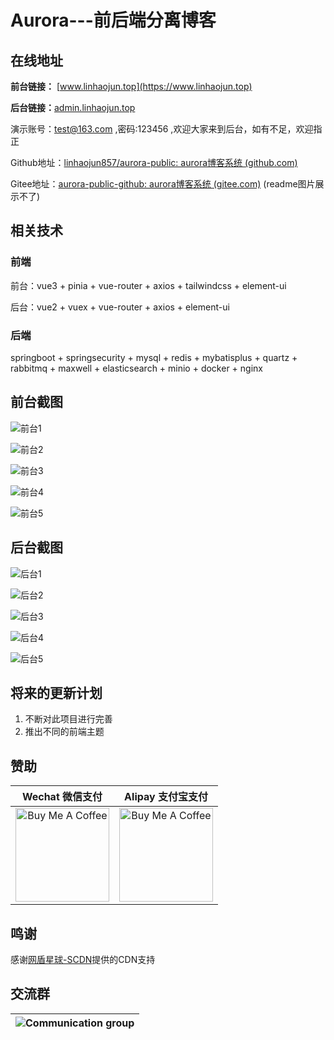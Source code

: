 

# Aurora---前后端分离博客

## 在线地址

**前台链接：** [www.linhaojun.top](https://www.linhaojun.top)

**后台链接：**[admin.linhaojun.top](https://admin.linhaojun.top)

演示账号：test@163.com ,密码:123456 ,欢迎大家来到后台，如有不足，欢迎指正

Github地址：[linhaojun857/aurora-public: aurora博客系统 (github.com)](https://github.com/linhaojun857/aurora-public)

Gitee地址：[aurora-public-github: aurora博客系统 (gitee.com)](https://gitee.com/linhaojun/aurora-public-github) (readme图片展示不了)

## 相关技术

### 前端

前台：vue3 + pinia + vue-router + axios + tailwindcss + element-ui

后台：vue2 + vuex + vue-router + axios + element-ui

### 后端

springboot + springsecurity + mysql + redis + mybatisplus + quartz + rabbitmq + maxwell + elasticsearch + minio + docker + nginx

## 前台截图

![前台1](https://github.com/linhaojun857/readme-images/blob/master/7232dc518bfed9755c6266fdf5243e0d.png)

![前台2](https://github.com/linhaojun857/readme-images/blob/master/4d5d41fe49c2a42d6d756bde6a09d86c.png)

![前台3](https://github.com/linhaojun857/readme-images/blob/master/5e50616e20e1c9a9ea24bcb9cd25f428.png)

![前台4](https://github.com/linhaojun857/readme-images/blob/master/368d2b5787db9151286e079126e9f0bb.png)

![前台5](https://github.com/linhaojun857/readme-images/blob/master/a9db098405ead1bef9536a49187eef73.png)

## 后台截图

![后台1](https://github.com/linhaojun857/readme-images/blob/master/613edc1e2be6d21594add5a7549e1b16.png)

![后台2](https://github.com/linhaojun857/readme-images/blob/master/49a945612cb4f9fa92a11ba786e251bc.png)

![后台3](https://github.com/linhaojun857/readme-images/blob/master/d927b064ef199cabc9deb66b912d6e8d.png)

![后台4](https://github.com/linhaojun857/readme-images/blob/master/ea9a83ef3c79ca77587752205af0283a.png)

![后台5](https://github.com/linhaojun857/readme-images/blob/master/13ad9fc5299c095841101c9f24a06b9b.png)

## 将来的更新计划

1. 不断对此项目进行完善
2. 推出不同的前端主题

## 赞助

|                       Wechat 微信支付                        |                      Alipay 支付宝支付                       |
| :----------------------------------------------------------: | :----------------------------------------------------------: |
| <img src="https://github.com/linhaojun857/readme-images/blob/master/ed47edae605f74306f751c6fba9f14bd.png" alt="Buy Me A Coffee" width="150"> | <img src="https://github.com/linhaojun857/readme-images/blob/master/da4c6d8c13f66a8dd6716ddb48d73299.jpg" alt="Buy Me A Coffee" width="150"> |

## 鸣谢

感谢[网盾星球-SCDN](https://cdn.netdun.net/)提供的CDN支持

## 交流群

| ![Communication group](https://github.com/linhaojun857/readme-images/blob/master/6c149c9bd586ee0cb9d3d41df605e40f.png) |
| ------------------------------------------------------------ |



